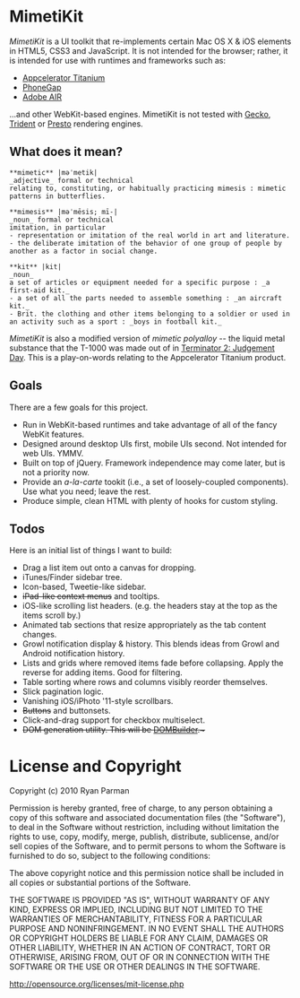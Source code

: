 # MimetiKit

_MimetiKit_ is a UI toolkit that re-implements certain Mac OS X & iOS elements in HTML5, CSS3 and JavaScript. It is not intended for the browser; rather, it is intended for use with runtimes and frameworks such as:

* [Appcelerator Titanium](http://appcelerator.com)
* [PhoneGap](http://phonegap.com)
* [Adobe AIR](http://adobe.com/air)

...and other WebKit-based engines. MimetiKit is not tested with [Gecko](http://en.wikipedia.org/wiki/Gecko_%28layout_engine%29), [Trident](http://en.wikipedia.org/wiki/Trident_%28layout_engine%29) or [Presto](http://en.wikipedia.org/wiki/Presto_%28layout_engine%29) rendering engines.


## What does it mean?

	**mimetic** |məˈmetik|
	_adjective_ formal or technical
	relating to, constituting, or habitually practicing mimesis : mimetic patterns in butterflies.

	**mimesis** |məˈmēsis; mī-|
	_noun_ formal or technical
	imitation, in particular
	- representation or imitation of the real world in art and literature.
	- the deliberate imitation of the behavior of one group of people by another as a factor in social change.

	**kit** |kit|
	_noun_
	a set of articles or equipment needed for a specific purpose : _a first-aid kit._
	- a set of all the parts needed to assemble something : _an aircraft kit._
	- Brit. the clothing and other items belonging to a soldier or used in an activity such as a sport : _boys in football kit._

_MimetiKit_ is also a modified version of _mimetic polyalloy_ -- the liquid metal substance that the T-1000 was made out of in [Terminator 2: Judgement Day](http://www.imdb.com/title/tt0103064/). This is a play-on-words relating to the Appcelerator Titanium product.


## Goals

There are a few goals for this project.

* Run in WebKit-based runtimes and take advantage of all of the fancy WebKit features.
* Designed around desktop UIs first, mobile UIs second. Not intended for web UIs. YMMV.
* Built on top of jQuery. Framework independence may come later, but is not a priority now.
* Provide an _a-la-carte_ tookit (i.e., a set of loosely-coupled components). Use what you need; leave the rest.
* Produce simple, clean HTML with plenty of hooks for custom styling.


## Todos

Here is an initial list of things I want to build:

* Drag a list item out onto a canvas for dropping.
* iTunes/Finder sidebar tree.
* Icon-based, Tweetie-like sidebar.
* <strike>iPad-like context menus</strike> and tooltips.
* iOS-like scrolling list headers. (e.g. the headers stay at the top as the items scroll by.)
* Animated tab sections that resize appropriately as the tab content changes.
* Growl notification display & history. This blends ideas from Growl and Android notification history.
* Lists and grids where removed items fade before collapsing. Apply the reverse for adding items. Good for filtering.
* Table sorting where rows and columns visibly reorder themselves.
* Slick pagination logic.
* Vanishing iOS/iPhoto '11-style scrollbars.
* <strike>Buttons</strike> and buttonsets.
* Click-and-drag support for checkbox multiselect.
* <strike>DOM generation utility. This will be [DOMBuilder](http://github.com/skyzyx/dombuilder).~</strike>


# License and Copyright

Copyright (c) 2010 Ryan Parman

Permission is hereby granted, free of charge, to any person obtaining a copy
of this software and associated documentation files (the "Software"), to deal
in the Software without restriction, including without limitation the rights
to use, copy, modify, merge, publish, distribute, sublicense, and/or sell
copies of the Software, and to permit persons to whom the Software is
furnished to do so, subject to the following conditions:

The above copyright notice and this permission notice shall be included in
all copies or substantial portions of the Software.

THE SOFTWARE IS PROVIDED "AS IS", WITHOUT WARRANTY OF ANY KIND, EXPRESS OR
IMPLIED, INCLUDING BUT NOT LIMITED TO THE WARRANTIES OF MERCHANTABILITY,
FITNESS FOR A PARTICULAR PURPOSE AND NONINFRINGEMENT. IN NO EVENT SHALL THE
AUTHORS OR COPYRIGHT HOLDERS BE LIABLE FOR ANY CLAIM, DAMAGES OR OTHER
LIABILITY, WHETHER IN AN ACTION OF CONTRACT, TORT OR OTHERWISE, ARISING FROM,
OUT OF OR IN CONNECTION WITH THE SOFTWARE OR THE USE OR OTHER DEALINGS IN
THE SOFTWARE.

<http://opensource.org/licenses/mit-license.php>
